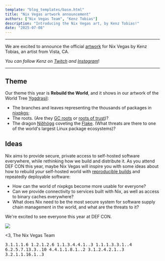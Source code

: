 ```yaml
---
template: "blog_templates/base.html"
title: "Nix Vegas artwork announcement"
authors: ["Nix Vegas Team", "Kenz Tobias"]
description: "Introducing the Nix Vegas art, by Kenz Tobias!"
date: "2025-07-08"
---
```


----

We are excited to announce the official [artwork](/img/nix-vegas.png) for Nix Vegas by Kenz Tobias,
an artist from Vista, CA.

_You can follow Kenz on [Twitch](https://www.twitch.tv/kenz_tobias_art) and [Instagram](https://www.instagram.com/kenz_tobias_art/)_!

----

## Theme

Our theme this year is **Rebuild the World**, and it shows in our artwork
of the World Tree [Yggdrasil](https://www.britannica.com/topic/Yggdrasill):

- The branches and leaves representing the thousands of packages in
  [nixpkgs](https://github.com/NixOS/nixpkgs);
- The roots. (Are they [GC
  roots](https://nix.dev/manual/nix/2.18/package-management/garbage-collector-roots)
  or [roots of
  trust](https://github.com/NixOS/nixpkgs/blob/nixos-25.05/nixos/modules/config/nix.nix#L449))?
- The dragon
  [Níðhögg](https://norse-mythology.org/gods-and-creatures/giants/nidhogg/)
  coveting the [Flake](https://github.com/NixOS/branding/releases/tag/nixos-branding-guide-v0.1.0/).
  (What threats are there to one of the world's largest Linux package ecosystems)?

## Ideas

Nix aims to provide secure, private access to self-hosted software everywhere,
while rethinking how we build and distribute it. As you attend DEF CON this
year, maybe Nix Vegas will inspire you with some ideas about how to rebuild _your_ self-hosted world
with [reproducible builds](https://reproducible.nixos.org/) and repeatedly deployable software:

- How can the world of nixpkgs become more usable for everyone?
- Can we provide connectivity to services built with Nix, as well as access to
  binary caches everywhere?
- What does Nix need to be the most secure system for software supply chain
  management in the world, and what are the threats to it?

We're excited to see everyone this year at DEF CON.

![](/img/nix-vegas.png)

<3,
The Nix Vegas Team

<sub><pre>3.1.1.1.6 1.2.1.2.6 1.1.3.4.4.1..3 1.1.1.3.3.1..4 6.2.5.7.13.3..10 4.4.1.1.8.1..2 3.1.2.4.2.1..3 3.2.1.1.16.1..3</pre></sub>
